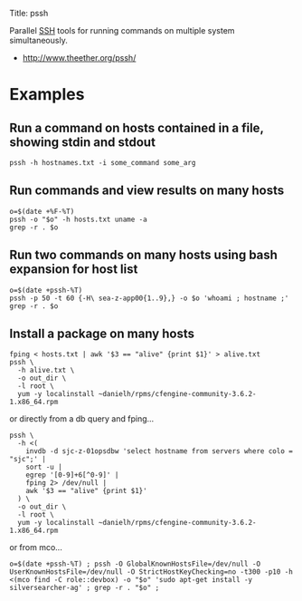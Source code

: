 Title: pssh

Parallel [SSH](SSH "wikilink") tools for running commands on multiple system simultaneously.

- <http://www.theether.org/pssh/>

# Examples

## Run a command on hosts contained in a file, showing stdin and stdout

```
pssh -h hostnames.txt -i some_command some_arg
```

## Run commands and view results on many hosts

```
o=$(date +%F-%T)
pssh -o "$o" -h hosts.txt uname -a
grep -r . $o
```

## Run two commands on many hosts using bash expansion for host list

```
o=$(date +pssh-%T)
pssh -p 50 -t 60 {-H\ sea-z-app00{1..9},} -o $o 'whoami ; hostname ;'
grep -r . $o
```

## Install a package on many hosts

```
fping < hosts.txt | awk '$3 == "alive" {print $1}' > alive.txt
pssh \
  -h alive.txt \
  -o out_dir \
  -l root \
  yum -y localinstall ~danielh/rpms/cfengine-community-3.6.2-1.x86_64.rpm
```

or directly from a db query and fping...

```
pssh \
  -h <(
    invdb -d sjc-z-01opsdbw 'select hostname from servers where colo = "sjc";' |
    sort -u |
    egrep '[0-9]+6[^0-9]' |
    fping 2> /dev/null |
    awk '$3 == "alive" {print $1}'
  ) \
  -o out_dir \
  -l root \
  yum -y localinstall ~danielh/rpms/cfengine-community-3.6.2-1.x86_64.rpm
```

or from mco...

```
o=$(date +pssh-%T) ; pssh -O GlobalKnownHostsFile=/dev/null -O UserKnownHostsFile=/dev/null -O StrictHostKeyChecking=no -t300 -p10 -h <(mco find -C role::devbox) -o "$o" 'sudo apt-get install -y silversearcher-ag' ; grep -r . "$o" ;
```
